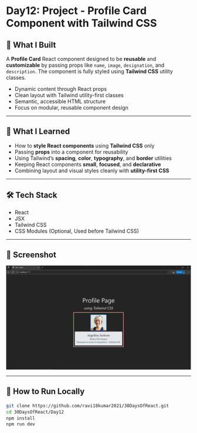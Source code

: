 # Day12: Project - Profile Card Component with Tailwind CSS

## 🚀 What I Built

A **Profile Card** React component designed to be **reusable** and **customizable** by passing props like `name`, `image`, `designation`, and `description`. The component is fully styled using **Tailwind CSS** utility classes.

- Dynamic content through React props
- Clean layout with Tailwind utility-first classes
- Semantic, accessible HTML structure
- Focus on modular, reusable component design

---

## 🧠 What I Learned

- How to **style React components** using **Tailwind CSS** only
- Passing **props** into a component for reusability
- Using Tailwind’s **spacing**, **color**, **typography**, and **border** utilities
- Keeping React components **small**, **focused**, and **declarative**
- Combining layout and visual styles cleanly with **utility-first CSS**

---

## 🛠️ Tech Stack

- React
- JSX
- Tailwind CSS
- CSS Modules (Optional, Used before Tailwind CSS)

---

## 📸 Screenshot

![Screenshot](./screenshot.png)

---

## 🧪 How to Run Locally

```bash
git clone https://github.com/ravi18kumar2021/30DaysOfReact.git
cd 30DaysOfReact/Day12
npm install
npm run dev